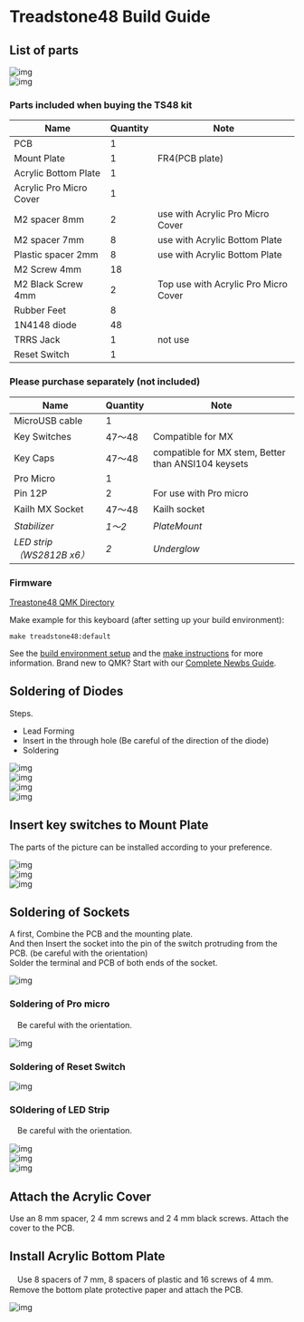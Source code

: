 # Treadstone48 Build Guide

## List of parts

![img](_image/20181216-PC160156.jpg)  
![img](_image/20181216-PC160159.jpg)  

### Parts included when buying the TS48 kit

| Name | Quantity | Note |
| ---- | ---- | --- |
| PCB | 1 | |
| Mount Plate | 1 | FR4(PCB plate) |
| Acrylic Bottom Plate | 1 | |
| Acrylic Pro Micro Cover | 1 | |
| M2 spacer 8mm | 2 | use with Acrylic Pro Micro Cover |
| M2 spacer 7mm | 8 | use with Acrylic Bottom Plate |
| Plastic spacer 2mm | 8 | use with Acrylic Bottom Plate |
| M2 Screw 4mm | 18 | |
| M2 Black Screw 4mm| 2 | Top use with Acrylic Pro Micro Cover |
| Rubber Feet | 8 |  |
| 1N4148 diode | 48 |  |
| TRRS Jack | 1 | not use |
| Reset Switch | 1 | |

### Please purchase separately (not included)

| Name | Quantity | Note |
| ---- | ---- | --- |
| MicroUSB cable | 1 | |
| Key Switches | 47～48 | Compatible for MX |
| Key Caps | 47～48 | compatible for MX stem, Better than ANSI104 keysets |
| Pro Micro | 1 | |
| Pin  12P | 2 | For use with Pro micro |
| Kailh MX Socket | 47〜48 | Kailh socket |
| *Stabilizer* | *1～2* | *PlateMount* |
| *LED strip（WS2812B x6）* | *2* | *Underglow* |

### Firmware

[Treastone48 QMK Directory](https://github.com/qmk/qmk_firmware/tree/master/keyboards/treadstone48)

Make example for this keyboard (after setting up your build environment):

    make treadstone48:default

See the [build environment setup](https://docs.qmk.fm/#/getting_started_build_tools) and the [make instructions](https://docs.qmk.fm/#/getting_started_make_guide) for more information. Brand new to QMK? Start with our [Complete Newbs Guide](https://docs.qmk.fm/#/newbs).

## Soldering of Diodes

Steps.  

 - Lead Forming
 - Insert in the through hole (Be careful of the direction of the diode)
 - Soldering

![img](_image/20181216-PC160164.jpg)  
![img](_image/diode.png)  
![img](_image/20181216-PC160165.jpg)  
![img](_image/20181216-PC160169.jpg)  

## Insert key switches to Mount Plate

The parts of the picture can be installed according to your preference.  

![img](_image/keymap.png)  
![img](_image/20181216-PC160160.jpg)  
![img](_image/20181216-PC160161.jpg)  

## Soldering of Sockets

 A first, Combine the PCB and the mounting plate.  
 And then Insert the socket into the pin of the switch protruding from the PCB. (be careful with the orientation)  
 Solder the terminal and PCB of both ends of the socket.  

![img](_image/20181223-PC230008.jpg)  

### Soldering of Pro micro

　Be careful with the orientation.  

![img](_image/20190202-P2020261.jpg)  

### Soldering of Reset Switch

![img](_image/20181223-PC230006.jpg)  

### SOldering of LED Strip

　Be careful with the orientation.  

![img](_image/20181216-PC160176.jpg)  
![img](_image/20181223-PC230007.jpg)  
![img](_image/20181223-PC230008.jpg)  

## Attach the Acrylic Cover

Use an 8 mm spacer, 2 4 mm screws and 2 4 mm black screws. Attach the cover to the PCB.

## Install Acrylic Bottom Plate

　Use 8 spacers of 7 mm, 8 spacers of plastic and 16 screws of 4 mm. Remove the bottom plate protective paper and attach the PCB.

![img](_image/20181220-PC200005.jpg)  

